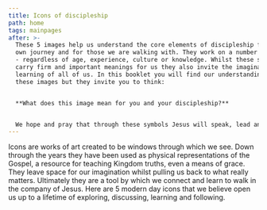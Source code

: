 ```yaml
---
title: Icons of discipleship
path: home
tags: mainpages
after: >-
  These 5 images help us understand the core elements of discipleship for our
  own journey and for those we are walking with. They work on a number of levels
  - regardless of age, experience, culture or knowledge. Whilst these symbols
  carry firm and important meanings for us they also invite the imagination and
  learning of all of us. In this booklet you will find our understanding of
  these images but they invite you to think:


  **What does this image mean for you and your discipleship?**


  We hope and pray that through these symbols Jesus will speak, lead and shape us to be the people He dreams we can become.
---
```

Icons are works of art created to be windows through which we see.
Down through the years they have been used as physical representations of the Gospel, a resource for teaching Kingdom truths, even a means of grace.
They leave space for our imagination whilst pulling us back to what really matters.
Ultimately they are a tool by which we connect and learn to walk in the company of Jesus.
Here are 5 modern day icons that we believe open us up to a lifetime of exploring, discussing, learning and following.